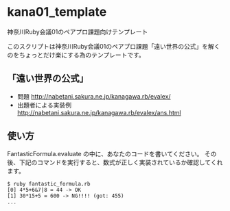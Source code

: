 # kana01_template
神奈川Ruby会議01のペアプロ課題向けテンプレート

このスクリプトは神奈川Ruby会議01のペアプロ課題「遠い世界の公式」を解くのをちょっとだけ楽にする為のテンプレートです。

## 「遠い世界の公式」

* 問題 http://nabetani.sakura.ne.jp/kanagawa.rb/evalex/
* 出題者による実装例 http://nabetani.sakura.ne.jp/kanagawa.rb/evalex/ans.html

## 使い方

FantasticFormula.evaluate の中に、あなたのコードを書いてください。
その後、下記のコマンドを実行すると、数式が正しく実装されているか確認してくれます。

```console
$ ruby fantastic_formula.rb
[0] 4*5+6&7|8 = 44 -> OK
[1] 30*15+5 = 600 -> NG!!!! (got: 455)
...
```

